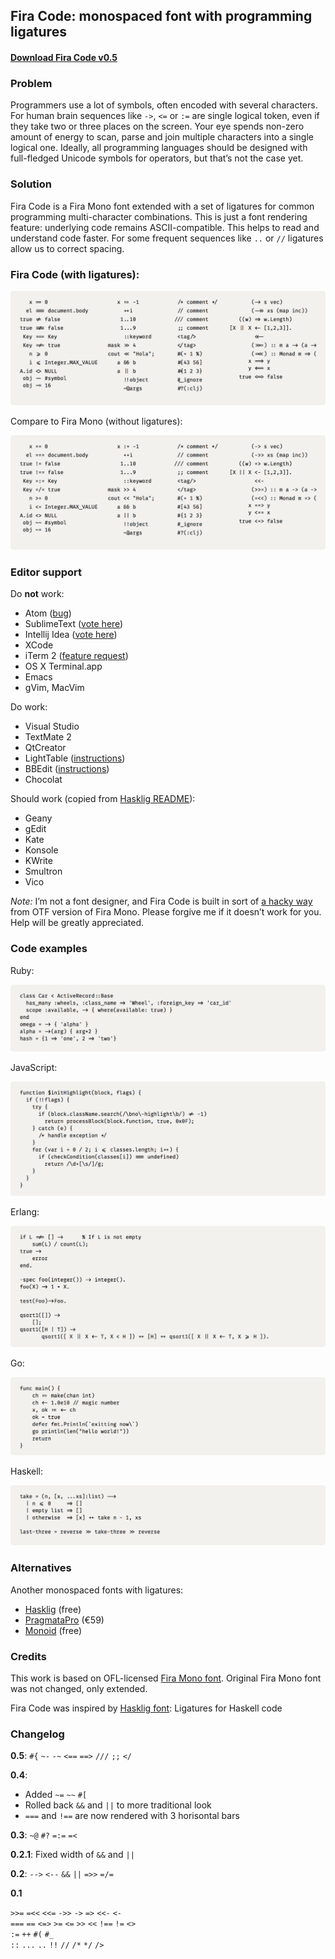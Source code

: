 ## Fira Code: monospaced font with programming ligatures

#### [Download Fira Code v0.5](https://github.com/tonsky/FiraCode/releases/download/0.5/FiraCode-Regular.otf)

### Problem

Programmers use a lot of symbols, often encoded with several characters. For human brain sequences like `->`, `<=` or `:=` are single logical token, even if they take two or three places on the screen. Your eye spends non-zero amount of energy to scan, parse and join multiple characters into a single logical one. Ideally, all programming languages should be designed with full-fledged Unicode symbols for operators, but that’s not the case yet.

### Solution

Fira Code is a Fira Mono font extended with a set of ligatures for common programming multi-character combinations. This is just a font rendering feature: underlying code remains ASCII-compatible. This helps to read and understand code faster. For some frequent sequences like `..` or `//` ligatures allow us to correct spacing.

### Fira Code (with ligatures):

<img src="./showcases/all_ligatures.png" />

Compare to Fira Mono (without ligatures):

<img src="./showcases/no_ligatures.png" />

### Editor support

Do **not** work:

- Atom ([bug](https://github.com/atom/atom/issues/6055))
- SublimeText ([vote here](http://sublimetext.userecho.com/topic/433445-opentype-support-ligatures-curly-quotes-contextual-and-alternate-symbols/))
- Intellij Idea ([vote here](https://youtrack.jetbrains.com/issue/IDEA-127539))
- XCode
- iTerm 2 ([feature request](https://gitlab.com/gnachman/iterm2/issues/3568))
- OS X Terminal.app
- Emacs
- gVim, MacVim

Do work:

- Visual Studio
- TextMate 2
- QtCreator
- LightTable ([instructions](https://github.com/LightTable/LightTable/issues/1459#issuecomment-57366504))
- BBEdit ([instructions](https://github.com/i-tu/Hasklig/issues/3#issue-46601683))
- Chocolat

Should work (copied from [Hasklig README](https://github.com/i-tu/Hasklig)):

- Geany
- gEdit
- Kate
- Konsole
- KWrite
- Smultron
- Vico

_Note:_ I’m not a font designer, and Fira Code is built in sort of [a hacky way](https://github.com/mozilla/Fira/issues/62) from OTF version of Fira Mono. Please forgive me if it doesn’t work for you. Help will be greatly appreciated.

### Code examples

Ruby:

<img src="./showcases/ruby.png" />

JavaScript:

<img src="./showcases/javascript.png" />


Erlang:

<img src="./showcases/erlang.png" />

Go:

<img src="./showcases/go.png" />

Haskell:

<img src="./showcases/haskell.png" />

### Alternatives

Another monospaced fonts with ligatures:

- [Hasklig](https://github.com/i-tu/Hasklig) (free)
- [PragmataPro](http://www.fsd.it/fonts/pragmatapro.htm) (€59)
- [Monoid](http://larsenwork.com/monoid/) (free)

### Credits

This work is based on OFL-licensed [Fira Mono font](https://github.com/mozilla/Fira). Original Fira Mono font was not changed, only extended.

Fira Code was inspired by [Hasklig font](https://github.com/i-tu/Hasklig): Ligatures for Haskell code

### Changelog

**0.5**: `#{` `~-` `-~` `<==` `==>` `///` `;;` `</`

**0.4**:

- Added `~=` `~~` `#[`
- Rolled back `&&` and `||` to more traditional look
- `===` and `!==` are now rendered with 3 horisontal bars

**0.3**: `~@` `#?` `=:=` `=<`

**0.2.1**: Fixed width of `&&` and `||`

**0.2**: `-->` `<--` `&&` `||` `=>>` `=/=`

**0.1**

`>>=` `=<<` `<<=` `->>` `->` `=>` `<<-` `<-`  
`===` `==` `<=>` `>=` `<=` `>>` `<<` `!==` `!=` `<>`  
`:=` `++` `#(` `#_`  
`::` `...` `..` `!!` `//` `/*` `*/` `/>`  
